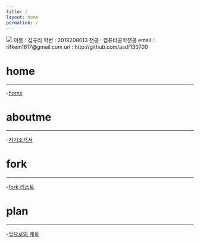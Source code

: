 ```yaml
---
title: /
layout: home
permalink: /
---
```

<img src="https://asdf130700.github.io/img.png">
이름 : 김규리
학번 : 2019208013
전공 : 컴퓨터공학전공
email : rlfkem1617@gmail.com
url : http://github.com/asdf130700

# home
***
-<a href="/asdf130700.github.io/index">home</a>
# aboutme
***
-<a href="/asdf130700.github.io/aboutme">자기소개서</a>
# fork
***
-<a href="/asdf130700.github.io/fork">fork 리스트</a>
# plan
***
-<a href="/asdf130700.github.io/plan">앞으로의 계획</a>
